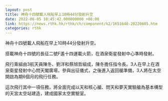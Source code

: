 ```yaml
---
layout: post
title: 神舟十四號載人飛船早上10時44分發射升空
date: 2022-06-05 10:45:42.000000000 +08:00
link: https://news.rthk.hk/rthk/ch/component/k2/1651640-20220605.htm
categories: rthk
---
```


神舟十四號載人飛船在早上10時44分發射升空。

搭載神舟十四號的長征二號F遙十四運載火箭，在酒泉衛星發射中心準時發射。

飛行乘組由3航天員陳冬、劉洋和蔡旭哲組成，陳冬擔任指令長。3人在早上在酒泉衛星發射中心問天閣廣場，參與出征儀式，之後進入返回艙準備，3人將在太空開啟為期6個月的飛行任務。

這次飛行其中一項任務，將全面完成以天和核心艙、問天和夢天實驗艙為基本構型的天宮太空站建造，建成國家太空實驗室。
